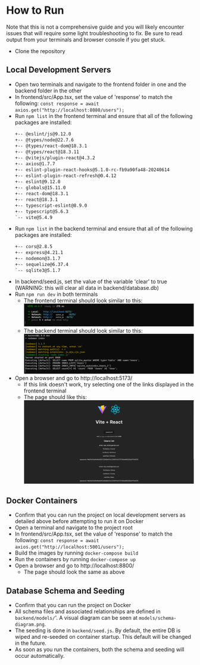 # How to Run

Note that this is not a comprehensive guide and you will likely encounter issues that will require some light troubleshooting to fix. Be sure to read output from your terminals and browser console if you get stuck.

- Clone the repository

## Local Development Servers

- Open two terminals and navigate to the frontend folder in one and the backend folder in the other
- In frontend/src/App.tsx, set the value of 'response' to match the following: `const response = await axios.get("http://localhost:8080/users");`
- Run `npm list` in the frontend terminal and ensure that all of the following packages are installed:
  ```
  +-- @eslint/js@9.12.0
  +-- @types/node@22.7.6
  +-- @types/react-dom@18.3.1
  +-- @types/react@18.3.11
  +-- @vitejs/plugin-react@4.3.2
  +-- axios@1.7.7
  +-- eslint-plugin-react-hooks@5.1.0-rc-fb9a90fa48-20240614
  +-- eslint-plugin-react-refresh@0.4.12
  +-- eslint@9.12.0
  +-- globals@15.11.0
  +-- react-dom@18.3.1
  +-- react@18.3.1
  +-- typescript-eslint@8.9.0
  +-- typescript@5.6.3
  `-- vite@5.4.9
  ```
- Run `npm list` in the backend terminal and ensure that all of the following packages are installed:
  ```
  +-- cors@2.8.5
  +-- express@4.21.1
  +-- nodemon@3.1.7
  +-- sequelize@6.37.4
  `-- sqlite3@5.1.7
  ```
- In backend/seed.js, set the value of the variable 'clear' to true (WARNING: this will clear all data in backend/database.db)
- Run `npm run dev` in both terminals
  - The frontend terminal should look similar to this:
    ![screenshot](frontend/public/frontend_terminal_dev.png)
  - The backend terminal should look similar to this:
    ![screenshot](frontend/public/backend_terminal_dev.png)
- Open a browser and go to http://localhost:5173/
  - If this link doesn't work, try selecting one of the links displayed in the frontend terminal
  - The page should like this:<br>
    ![screenshot](frontend/public/starter_home_page.png)

## Docker Containers

- Confirm that you can run the project on local development servers as detailed above before attempting to run it on Docker
- Open a terminal and navigate to the project root
- In frontend/src/App.tsx, set the value of 'response' to match the following: `const response = await axios.get("http://localhost:5001/users");`
- Build the images by running `docker-compose build`
- Run the containers by running `docker-compose up`
- Open a browser and go to http://localhost:8800/
  - The page should look the same as above

## Database Schema and Seeding

- Confirm that you can run the project on Docker
- All schema files and associated relationships are defined in `backend/models/`'. A visual diagram can be seen at `models/schema-diagram.png`.
- The seeding is done in `backend/seed.js`. By default, the entire DB is wiped and re-seeded on container startup. This default will be changed in the future.
- As soon as you run the containers, both the schema and seeding will occur automatically.
